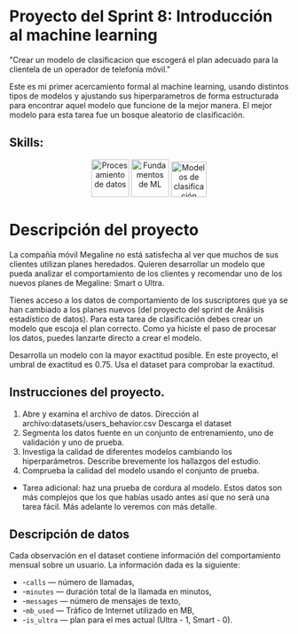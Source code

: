 # Proyecto del Sprint 8: Introducción al machine learning
"Crear un modelo de clasificacion que escogerá el plan adecuado para la clientela de un operador de telefonía móvil."

Este es mi primer acercamiento formal al machine learning, usando distintos tipos de modelos y ajustando sus hiperparametros de forma estructurada para encontrar aquel modelo que funcione de la mejor manera.
El mejor modelo para esta tarea fue un bosque aleatorio de clasificación.

## Skills:

<div align='center'>
<img width="68" alt="Procesamiento de datos" src="https://github.com/user-attachments/assets/8b350c4b-1041-4153-b794-0f6bdb4af648">
<img width="68" alt="Fundamentos de ML" src="https://github.com/user-attachments/assets/4a5b35f2-6b91-48b6-9fe6-89ddb5fe852e">
<img width="64" alt="Modelos de clasificación" src="https://github.com/user-attachments/assets/8bc11e58-85d2-4900-abaf-3fa113664a66">


</div>

# Descripción del proyecto
La compañía móvil Megaline no está satisfecha al ver que muchos de sus clientes utilizan planes heredados. Quieren desarrollar un modelo que pueda analizar el comportamiento de los clientes y recomendar uno de los nuevos planes de Megaline: Smart o Ultra.

Tienes acceso a los datos de comportamiento de los suscriptores que ya se han cambiado a los planes nuevos (del proyecto del sprint de Análisis estadístico de datos). Para esta tarea de clasificación debes crear un modelo que escoja el plan correcto. Como ya hiciste el paso de procesar los datos, puedes lanzarte directo a crear el modelo.

Desarrolla un modelo con la mayor exactitud posible. En este proyecto, el umbral de exactitud es $0.75$. Usa el dataset para comprobar la exactitud.

## Instrucciones del proyecto.

1. Abre y examina el archivo de datos. Dirección al archivo:datasets/users_behavior.csv Descarga el dataset
2. Segmenta los datos fuente en un conjunto de entrenamiento, uno de validación y uno de prueba.
2. Investiga la calidad de diferentes modelos cambiando los hiperparámetros. Describe brevemente los hallazgos del estudio.
3. Comprueba la calidad del modelo usando el conjunto de prueba.
- Tarea adicional: haz una prueba de cordura al modelo. Estos datos son más complejos que los que habías usado antes así que no será una tarea fácil. Más adelante lo veremos con más detalle.
## Descripción de datos
Cada observación en el dataset contiene información del comportamiento mensual sobre un usuario. La información dada es la siguiente:

- -`сalls` — número de llamadas,
- -`minutes` — duración total de la llamada en minutos,
- -`messages` — número de mensajes de texto,
- -`mb_used` — Tráfico de Internet utilizado en MB,
- -`is_ultra` — plan para el mes actual (Ultra - 1, Smart - 0).
